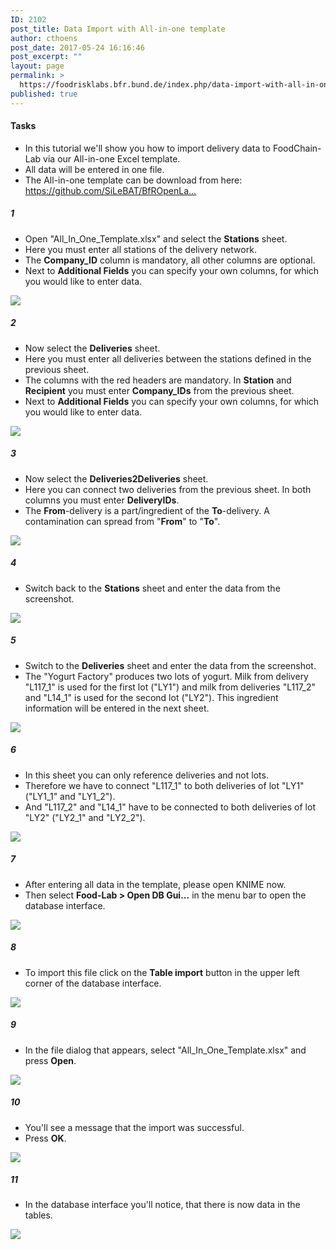 ```yaml
---
ID: 2102
post_title: Data Import with All-in-one template
author: cthoens
post_date: 2017-05-24 16:16:46
post_excerpt: ""
layout: page
permalink: >
  https://foodrisklabs.bfr.bund.de/index.php/data-import-with-all-in-one-template/
published: true
---
```

<h4>Tasks</h4>
<ul>
<li>In this tutorial we'll show you how to import delivery data to FoodChain-Lab via our All-in-one Excel template.</li>
<li>All data will be entered in one file.</li>
<li>The All-in-one template can be download from here: <a href="https://github.com/SiLeBAT/BfROpenLabResources/raw/master/GitHubPages/templates/All_In_One_Template.xlsx" target="_blank">https://github.com/SiLeBAT/BfROpenLa...</a></li>
</ul>
<h5>1</h5>
<ul>
<li>Open "All_In_One_Template.xlsx" and select the <b>Stations</b> sheet.</li>
<li>Here you must enter all stations of the delivery network.</li>
<li>The <b>Company_ID</b> column is mandatory, all other columns are optional.</li>
<li>Next to <b>Additional Fields</b> you can specify your own columns, for which you would like to enter data.</li>
</ul>
<a href="https://github.com/SiLeBAT/BfROpenLabResources/raw/master/GitHubPages/documents/foodchainlab_datatemplate/1.png"><img class="aligncenter size-full" src="https://github.com/SiLeBAT/BfROpenLabResources/raw/master/GitHubPages/documents/foodchainlab_datatemplate/1.png"/></a>
<h5>2</h5>
<ul>
<li>Now select the <b>Deliveries</b> sheet.</li>
<li>Here you must enter all deliveries between the stations defined in the previous sheet.</li>
<li>The columns with the red headers are mandatory. In <b>Station</b> and <b>Recipient</b> you must enter <b>Company_IDs</b> from the previous sheet.</li>
<li>Next to <b>Additional Fields</b> you can specify your own columns, for which you would like to enter data.</li>
</ul>
<a href="https://github.com/SiLeBAT/BfROpenLabResources/raw/master/GitHubPages/documents/foodchainlab_datatemplate/2.png"><img class="aligncenter size-full" src="https://github.com/SiLeBAT/BfROpenLabResources/raw/master/GitHubPages/documents/foodchainlab_datatemplate/2.png"/></a>
<h5>3</h5>
<ul>
<li>Now select the <b>Deliveries2Deliveries</b> sheet.</li>
<li>Here you can connect two deliveries from the previous sheet. In both columns you must enter <b>DeliveryIDs</b>.</li>
<li>The <b>From</b>-delivery is a part/ingredient of the <b>To</b>-delivery. A contamination can spread from "<b>From</b>" to "<b>To</b>".</li>
</ul>
<a href="https://github.com/SiLeBAT/BfROpenLabResources/raw/master/GitHubPages/documents/foodchainlab_datatemplate/3.png"><img class="aligncenter size-full" src="https://github.com/SiLeBAT/BfROpenLabResources/raw/master/GitHubPages/documents/foodchainlab_datatemplate/3.png"/></a>
<h5>4</h5>
<ul>
<li>Switch back to the <b>Stations</b> sheet and enter the data from the screenshot.</li>
</ul>
<a href="https://github.com/SiLeBAT/BfROpenLabResources/raw/master/GitHubPages/documents/foodchainlab_datatemplate/4.png"><img class="aligncenter size-full" src="https://github.com/SiLeBAT/BfROpenLabResources/raw/master/GitHubPages/documents/foodchainlab_datatemplate/4.png"/></a>
<h5>5</h5>
<ul>
<li>Switch to the <b>Deliveries</b> sheet and enter the data from the screenshot.</li>
<li>The "Yogurt Factory" produces two lots of yogurt. Milk from delivery "L117_1" is used for the first lot ("LY1") and milk from deliveries "L117_2" and "L14_1" is used for the second lot ("LY2"). This ingredient information will be entered in the next sheet.</li>
</ul>
<a href="https://github.com/SiLeBAT/BfROpenLabResources/raw/master/GitHubPages/documents/foodchainlab_datatemplate/5.png"><img class="aligncenter size-full" src="https://github.com/SiLeBAT/BfROpenLabResources/raw/master/GitHubPages/documents/foodchainlab_datatemplate/5.png"/></a>
<h5>6</h5>
<ul>
<li>In this sheet you can only reference deliveries and not lots.</li>
<li>Therefore we have to connect "L117_1" to both deliveries of lot "LY1" ("LY1_1" and "LY1_2").</li>
<li>And "L117_2" and "L14_1" have to be connected to both deliveries of lot "LY2" ("LY2_1" and "LY2_2").</li>
</ul>
<a href="https://github.com/SiLeBAT/BfROpenLabResources/raw/master/GitHubPages/documents/foodchainlab_datatemplate/6.png"><img class="aligncenter size-full" src="https://github.com/SiLeBAT/BfROpenLabResources/raw/master/GitHubPages/documents/foodchainlab_datatemplate/6.png"/></a>
<h5>7</h5>
<ul>
<li>After entering all data in the template, please open KNIME now.</li>
<li>Then select <b>Food-Lab > Open DB Gui...</b> in the menu bar to open the database interface.</li>
</ul>
<a href="https://github.com/SiLeBAT/BfROpenLabResources/raw/master/GitHubPages/documents/foodchainlab_datatemplate/7.png"><img class="aligncenter size-full" src="https://github.com/SiLeBAT/BfROpenLabResources/raw/master/GitHubPages/documents/foodchainlab_datatemplate/7.png"/></a>
<h5>8</h5>
<ul>
<li>To import this file click on the <b>Table import</b> button in the upper left corner of the database interface.</li>
</ul>
<a href="https://github.com/SiLeBAT/BfROpenLabResources/raw/master/GitHubPages/documents/foodchainlab_datatemplate/8.png"><img class="aligncenter size-full" src="https://github.com/SiLeBAT/BfROpenLabResources/raw/master/GitHubPages/documents/foodchainlab_datatemplate/8.png"/></a>
<h5>9</h5>
<ul>
<li>In the file dialog that appears, select "All_In_One_Template.xlsx" and press <b>Open</b>.</li>
</ul>
<a href="https://github.com/SiLeBAT/BfROpenLabResources/raw/master/GitHubPages/documents/foodchainlab_datatemplate/9.png"><img class="aligncenter size-full" src="https://github.com/SiLeBAT/BfROpenLabResources/raw/master/GitHubPages/documents/foodchainlab_datatemplate/9.png"/></a>
<h5>10</h5>
<ul>
<li>You'll see a message that the import was successful.</li>
<li>Press <b>OK</b>.</li>
</ul>
<a href="https://github.com/SiLeBAT/BfROpenLabResources/raw/master/GitHubPages/documents/foodchainlab_datatemplate/10.png"><img class="aligncenter size-full" src="https://github.com/SiLeBAT/BfROpenLabResources/raw/master/GitHubPages/documents/foodchainlab_datatemplate/10.png"/></a>
<h5>11</h5>
<ul>
<li>In the database interface you'll notice, that there is now data in the tables.</li>
</ul>
<a href="https://github.com/SiLeBAT/BfROpenLabResources/raw/master/GitHubPages/documents/foodchainlab_datatemplate/11.png"><img class="aligncenter size-full" src="https://github.com/SiLeBAT/BfROpenLabResources/raw/master/GitHubPages/documents/foodchainlab_datatemplate/11.png"/></a>